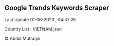 

## Google Trends Keywords Scraper 
 
Last Update 01-06-2023 , 04:57:26

Country List :
VIETNAM.json



© Abdul Muttaqin 
